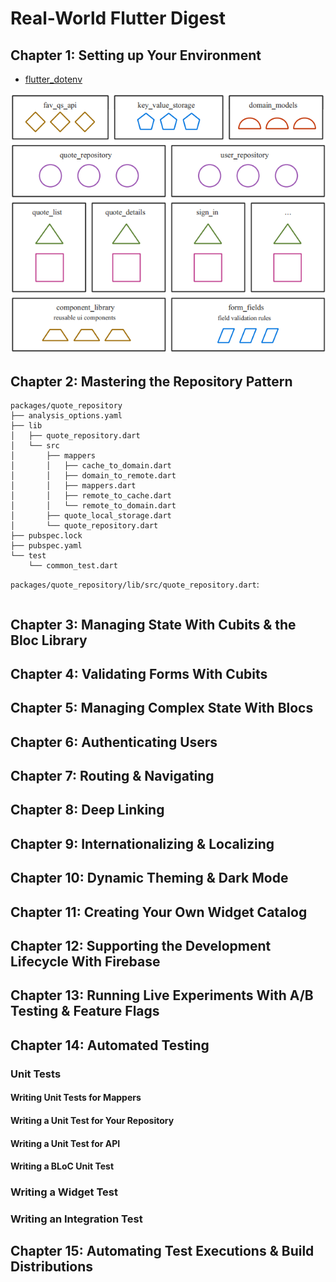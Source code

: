 # Real-World Flutter Digest

## Chapter 1: Setting up Your Environment

- [flutter_dotenv](https://developer.school/tutorials/how-to-use-environment-variables-with-flutter-dotenv)

![alt text](assets/BuenoPalcar/ww-package-distribution.png)

## Chapter 2: Mastering the Repository Pattern

```
packages/quote_repository
├── analysis_options.yaml
├── lib
│   ├── quote_repository.dart
│   └── src
│       ├── mappers
│       │   ├── cache_to_domain.dart
│       │   ├── domain_to_remote.dart
│       │   ├── mappers.dart
│       │   ├── remote_to_cache.dart
│       │   └── remote_to_domain.dart
│       ├── quote_local_storage.dart
│       └── quote_repository.dart
├── pubspec.lock
├── pubspec.yaml
└── test
    └── common_test.dart
```
`packages/quote_repository/lib/src/quote_repository.dart`:
```

```

## Chapter 3: Managing State With Cubits & the Bloc Library

## Chapter 4: Validating Forms With Cubits

## Chapter 5: Managing Complex State With Blocs

## Chapter 6: Authenticating Users

## Chapter 7: Routing & Navigating

## Chapter 8: Deep Linking

## Chapter 9: Internationalizing & Localizing

## Chapter 10: Dynamic Theming & Dark Mode

## Chapter 11: Creating Your Own Widget Catalog

## Chapter 12: Supporting the Development Lifecycle With Firebase

## Chapter 13: Running Live Experiments With A/B Testing & Feature Flags

## Chapter 14: Automated Testing

### Unit Tests

#### Writing Unit Tests for Mappers

#### Writing a Unit Test for Your Repository

#### Writing a Unit Test for API

#### Writing a BLoC Unit Test

### Writing a Widget Test

### Writing an Integration Test

## Chapter 15: Automating Test Executions & Build Distributions
